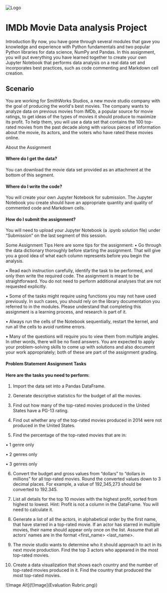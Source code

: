 
![Logo](https://miro.medium.com/v2/resize:fit:4800/format:webp/1*XmyFdnMgLVp19B0xcWEucQ.jpeg)


# IMDb Movie Data analysis Project

Introduction
By now, you have gone through several modules that gave you knowledge and experience with Python fundamentals and two popular Python libraries for data science, NumPy and Pandas. In this assignment, you will put everything you have learned together to create your own Jupyter Notebook that performs data analysis on a real data set and incorporates best practices, such as code commenting and Markdown cell creation.



## Scenario
You are working for SmithWorks Studios, a new movie studio company with the goal of producing the world's best movies. The company wants to analyze data on previous movies from IMDb, a popular source for movie ratings, to get ideas of the types of movies it should produce to maximize its profit. To help them, you will use a data set that contains the 100 top-rated movies from the past decade along with various pieces of information about the movie, its actors, and the voters who have rated these movies online.
 
About the Assignment

#### Where do I get the data?
You can download the movie data set provided as an attachment at the bottom of this segment.
 

#### Where do I write the code?
You will create your own Jupyter Notebook for submission. The Jupyter Notebook you create should have an appropriate quantity and quality of commented code and Markdown cells.
 
#### How do I submit the assignment?
You will need to upload your Jupyter Notebook (a .ipynb solution file) under “Submission” on the last segment of this session.
 
Some Assignment Tips
Here are some tips for the assignment:
•	Go through the data dictionary thoroughly before starting the assignment. That will give you a good idea of what each column represents before you begin the analysis.

•	Read each instruction carefully, identify the task to be performed, and only then write the required code. The assignment is meant to be straightforward. You do not need to perform additional analyses that are not requested explicitly.

•	Some of the tasks might require using functions you may not have used previously. In such cases, you should rely on the library documentation you referred to in the modules. Please understand that completing this assignment is a learning process, and research is part of it.

•	Always run the cells of the Notebook sequentially, restart the kernel, and run all the cells to avoid runtime errors.

•	Many of the questions will require you to view them from multiple angles. In other words, there will be no fixed answers. You are expected to apply your problem-solving skills to come up with solutions and also document your work appropriately; both of these are part of the assignment grading.


#### Problem Statement Assignment Tasks

#### Here are the tasks you need to perform:

1.	Import the data set into a Pandas DataFrame.

2.	Generate descriptive statistics for the budget of all the movies.

3.	Find out how many of the top-rated movies produced in the United States have a PG-13 rating.

4.	Find out whether any of the top-rated movies produced in 2014 were not produced in the United States.

5.	Find the percentage of the top-rated movies that are in:

•	1 genre only

•	2 genres only

•	3 genres only

6.	Convert the budget and gross values from “dollars” to “dollars in millions” for all top-rated movies. Round the converted values down to 3 decimal places. For example, a value of 192,345,273 should be converted to 192.345.

7.	List all details for the top 10 movies with the highest profit, sorted from highest to lowest. Hint: Profit is not a column in the DataFrame. You will need to calculate it.

8.	Generate a list of all the actors, in alphabetical order by the first name, that have starred in a top-rated movie. If an actor has starred in multiple movies, their name should appear only once on the list. Assume that all actors’ names are in the format <first_name> <last_name>.

9.	The movie studio wants to determine who it should approach to act in its next movie production. Find the top 3 actors who appeared in the most top-rated movies.

10.	Create a data visualization that shows each country and the number of top-rated movies produced in it. Find the country that produced the most top-rated movies.

![Image Alt](![Image](Evaluation Rubric.png))
